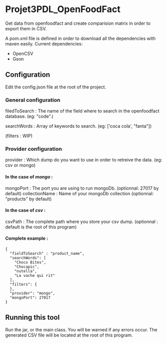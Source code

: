 # Projet3PDL_OpenFoodFact
Get data from openfoodfact and create comparision matrix in order to export them in CSV.

A pom.xml file is defined in order to download all the dependencies with maven easily.
Current dependencies:
- OpenCSV
- Gson

## Configuration

Edit the config.json file at the root of the project.

### General configuration

filedToSearch : The name of the field where to search in the openfoodfact database. (eg: "code".)

searchWords : Array of keywords to search. (eg: ['coca cola', "fanta"])

(filters : WIP)

### Provider configuration

provider : Which dump do you want to use in order to retreive the data. (eg: csv or mongo)

#### In the case of _mongo_ : 

mongoPort : The port you are using to run mongoDb. (optionnal: 27017 by default)
collectionName : Name of your mongoDb collection (optionnal: "products" by default)

#### In the case of _csv_ :

csvPath : The complete path where you store your csv dump. (optionnal : default is the root of this program)

#### Complete example : 
```
{
  "fieldToSearch" : "product_name",
  "searchWords": [
    "Choco Bites",
    "Chocapic",
    "nutella",
    "La vache qui rit"
  ],
  "filters": {
  },
  "provider": "mongo",
  "mongoPort": 27017
}
```

## Running this tool

Run the jar, or the main class.
You will be warned if any errors occur.
The generated CSV file will be located at the root of this program.

